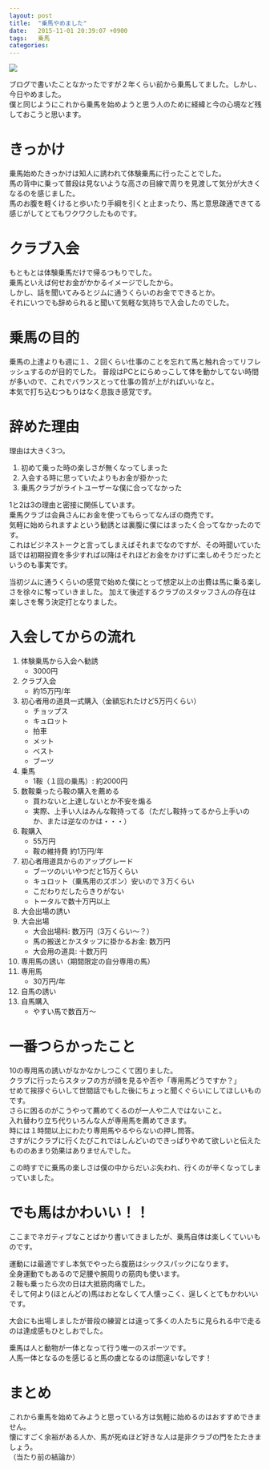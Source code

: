 ```yaml
---
layout: post
title:  "乗馬やめました"
date:   2015-11-01 20:39:07 +0900
tags:   乗馬
categories: 
---
```


<span itemtype="http://schema.org/Photograph" itemscope="itemscope"><img class="magnifiable" src="https://lh3.googleusercontent.com/-A3dRw_lGwHc/VZeUlO98nxI/AAAAAAAAOt8/fkl0xuMLL9U/s1024/IMG_1169.JPG" itemprop="image"></span>

ブログで書いたことなかったですが２年くらい前から乗馬してました。しかし、今日やめました。  
僕と同じようにこれから乗馬を始めようと思う人のために経緯と今の心境など残しておこうと思います。

# きっかけ

乗馬始めたきっかけは知人に誘われて体験乗馬に行ったことでした。  
馬の背中に乗って普段は見ないような高さの目線で周りを見渡して気分が大きくなるのを感じました。  
馬のお腹を軽くけると歩いたり手綱を引くと止まったり、馬と意思疎通できてる感じがしてとてもワクワクしたものです。

# クラブ入会

もともとは体験乗馬だけで帰るつもりでした。  
乗馬といえば何せお金がかかるイメージでしたから。  
しかし、話を聞いてみるとジムに通うくらいのお金でできるとか。  
それにいつでも辞められると聞いて気軽な気持ちで入会したのでした。

# 乗馬の目的

乗馬の上達よりも週に１、２回くらい仕事のことを忘れて馬と触れ合ってリフレッシュするのが目的でした。
普段はPCとにらめっこして体を動かしてない時間が多いので、これでバランスとって仕事の質が上がればいいなと。  
本気で打ち込むつもりはなく息抜き感覚です。

# 辞めた理由

理由は大きく3つ。  
1. 初めて乗った時の楽しさが無くなってしまった  
2. 入会する時に思っていたよりもお金が掛かった  
3. 乗馬クラブがライトユーザーな僕に合ってなかった  

1と2は3の理由と密接に関係しています。  
乗馬クラブは会員さんにお金を使ってもらってなんぼの商売です。  
気軽に始められますよという勧誘とは裏腹に僕にはまったく合ってなかったのです。  
これはビジネストークと言ってしまえばそれまでなのですが、その時聞いていた話では初期投資を多少すれば以降はそれほどお金をかけずに楽しめそうだったというのも事実です。

当初ジムに通うくらいの感覚で始めた僕にとって想定以上の出費は馬に乗る楽しさを徐々に奪っていきました。
加えて後述するクラブのスタッフさんの存在は楽しさを奪う決定打となりました。

# 入会してからの流れ

1. 体験乗馬から入会へ勧誘
    - 3000円
2. クラブ入会
    - 約15万円/年
3. 初心者用の道具一式購入（金額忘れたけど5万円くらい）
    - チョップス
    - キュロット
    - 拍車
    - メット
    - ベスト
    - ブーツ
4. 乗馬
    - 1鞍（１回の乗馬）: 約2000円
5. 数鞍乗ったら鞍の購入を薦める
    - 買わないと上達しないとか不安を煽る
    - 実際、上手い人はみんな鞍持ってる（ただし鞍持ってるから上手いのか、または逆なのかは・・・）
6. 鞍購入
    - 55万円
    - 鞍の維持費 約1万円/年
7. 初心者用道具からのアップグレード
    - ブーツのいいやつだと15万くらい
    - キュロット（乗馬用のズボン）安いので３万くらい
    - こだわりだしたらきりがない
    - トータルで数十万円以上
8. 大会出場の誘い
9. 大会出場
    - 大会出場料: 数万円（3万くらい〜？）
    - 馬の搬送とかスタッフに掛かるお金: 数万円
    - 大会用の道具: 十数万円
10. 専用馬の誘い（期間限定の自分専用の馬）
11. 専用馬
    - 30万円/年
12. 自馬の誘い
13. 自馬購入
    - やすい馬で数百万〜

# 一番つらかったこと

10の専用馬の誘いがなかなかしつこくて困りました。  
クラブに行ったらスタッフの方が顔を見るや否や「専用馬どうですか？」  
せめて挨拶ぐらいして世間話でもした後にちょっと聞くぐらいにしてほしいものです。  
さらに困るのがこうやって薦めてくるのが一人や二人ではないこと。  
入れ替わり立ち代りいろんな人が専用馬を薦めてきます。  
時には１時間以上にわたり専用馬やるやらないの押し問答。  
さすがにクラブに行くたびこれではしんどいのできっぱりやめて欲しいと伝えたもののあまり効果はありませんでした。

この時すでに乗馬の楽しさは僕の中からだいぶ失われ、行くのが辛くなってしまっていました。

# でも馬はかわいい！！

ここまでネガティブなことばかり書いてきましたが、乗馬自体は楽しくていいものです。  

運動には最適ですし本気でやったら腹筋はシックスパックになります。  
全身運動でもあるので足腰や腕周りの筋肉も使います。  
２鞍も乗ったら次の日は大抵筋肉痛でした。  
そして何より(ほとんどの)馬はおとなしくて人懐っこく、逞しくとてもかわいいです。  

大会にも出場しましたが普段の練習とは違って多くの人たちに見られる中で走るのは達成感もひとしおでした。  

乗馬は人と動物が一体となって行う唯一のスポーツです。  
人馬一体となるのを感じると馬の虜となるのは間違いなしです！

# まとめ

これから乗馬を始めてみようと思っている方は気軽に始めるのはおすすめできません。  
懐にすごく余裕がある人か、馬が死ぬほど好きな人は是非クラブの門をたたきましょう。  
（当たり前の結論か）

